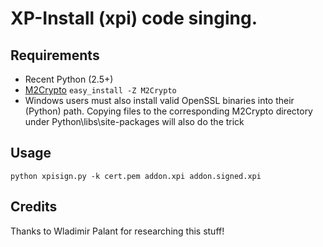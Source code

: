 XP-Install (xpi) code singing.
===

Requirements
---

* Recent Python (2.5+)
* [M2Crypto](http://pypi.python.org/pypi/M2Crypto)
  `easy_install -Z M2Crypto`
* Windows users must also install valid OpenSSL binaries into their (Python) path. Copying files to the corresponding M2Crypto directory under Python\libs\site-packages will also do the trick

Usage
---
`python xpisign.py -k cert.pem addon.xpi addon.signed.xpi`

Credits
---
Thanks to Wladimir Palant for researching this stuff!
